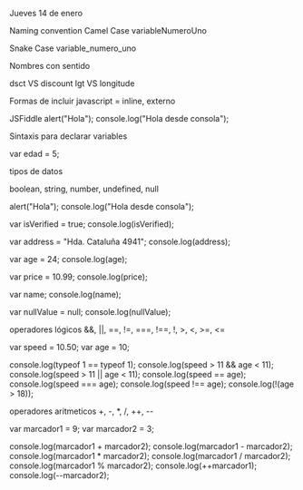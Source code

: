 Jueves 14 de enero

Naming convention
Camel Case
variableNumeroUno

Snake Case
variable_numero_uno




Nombres con sentido

dsct VS discount
lgt VS longitude



Formas de incluir javascript = inline, externo



JSFiddle
alert("Hola");
console.log("Hola desde consola");




Sintaxis para declarar variables

var edad = 5;



tipos de datos



boolean, string, number, undefined, null

alert("Hola");
console.log("Hola desde consola");

var isVerified = true;
console.log(isVerified);

var address = "Hda. Cataluña 4941";
console.log(address);

var age = 24;
console.log(age);

var price = 10.99;
console.log(price);

var name;
console.log(name);

var nullValue = null;
console.log(nullValue);






operadores lógicos
&&, ||, ==, !=, ===, !==, !, >, <, >=, <=

var speed = 10.50;
var age = 10;

console.log(typeof 1 == typeof 1);
console.log(speed > 11 && age < 11);
console.log(speed > 11 || age < 11);
console.log(speed == age);
console.log(speed === age);
console.log(speed !== age);
console.log(!(age > 18));




operadores aritmeticos
+, -, *, /, ++, --

var marcador1 = 9;
var marcador2 = 3;

console.log(marcador1 + marcador2);
console.log(marcador1 - marcador2);
console.log(marcador1 * marcador2);
console.log(marcador1 / marcador2);
console.log(marcador1 % marcador2);
console.log(++marcador1);
console.log(--marcador2);